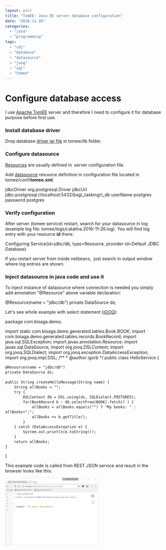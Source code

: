 ```yaml
---
layout: post
title: "TomEE: Java EE server database configuration"
date: "2016-11-26"
categories: 
  - "java"
  - "programming"
tags: 
  - "cdi"
  - "database"
  - "datasource"
  - "jooq"
  - "sql"
  - "tomee"
---
```


# Configure database access

I use [Apache TomEE](http://tomee.apache.org/index.html) server and therefore I need to configure it for database purpose before first use.

### Install database driver

Drop database [driver jar file](https://jdbc.postgresql.org/download.html) in tomee/lib folder.

### Configure datasource

[Resources](http://tomee.apache.org/containers-and-resources.html) are usually defined in  server configuration file.

Add [datasource](http://tomee.apache.org/common-datasource-configurations.html) resource definition in configuration file located in  tomee/conf/**tomee.xml**.

<?xml version="1.0" encoding="UTF-8"?>
<tomee>  
  <Resource id="jdbc/db" type="javax.sql.DataSource">
    jdbcDriver org.postgresql.Driver
    jdbcUrl jdbc:postgresql://localhost:5432/bsg\_taskmgr\_db
    userName postgres
    password postgres
  </Resource>
</tomee>

### Verify configuration

After server (tomee service) restart, search for your datasource in log (example log file: tomee/logs/catalina.2016-11-26.log). You will find log entry with your resource **id** there:

Configuring Service(id=jdbc/db, type=Resource, provider-id=Default JDBC Database)

If you restart server from inside netbeans,  just search in output window where log entries are shown.

### Inject datasource in java code and use it

To inject instance of datasource where connection is needed you simply add annotation "@Resource" above variable declaration:

@Resource(name = "jdbc/db")
private DataSource ds;

Let's see whole example with select statement ([jOOQ](http://www.jooq.org/)):

package com.bisaga.demo;

import static com.bisaga.demo.generated.tables.Book.BOOK;
import com.bisaga.demo.generated.tables.records.BookRecord;
import java.sql.SQLException;
import javax.annotation.Resource;
import javax.sql.DataSource;
import org.jooq.DSLContext;
import org.jooq.SQLDialect;
import org.jooq.exception.DataAccessException;
import org.jooq.impl.DSL;
/\*\*
 \* @author igorb
 \*/
public class HelloService {

    @Resource(name = "jdbc/db")
    private DataSource ds;    

    public String createHelloMessage(String name) {
        String allBooks = "";
        try {
            DSLContext db = DSL.using(ds, SQLDialect.POSTGRES);
            for(BookRecord b : db.selectFrom(BOOK).fetch() ) {
                allBooks = allBooks.equals("") ? "My books: " : allBooks+";";
                allBooks += b.getTitle();
            }
        } catch (DataAccessException e) {
            System.out.println(e.toString());
        }
        return allBooks;
    }    
}

This example code is called from REST JSON service and result in the browser looks like this:

[![2016-11-26-16_38_26-localhost_8080_helloworld_webresources_hello](images/2016-11-26-16_38_26-localhost_8080_HelloWorld_webresources_hello-300x217.png)](http://bisaga.com/blog/wp-content/uploads/2016/11/2016-11-26-16_38_26-localhost_8080_HelloWorld_webresources_hello.png)
